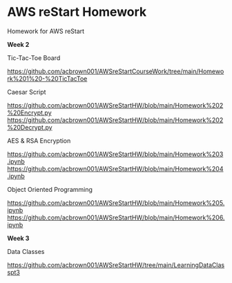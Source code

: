 # AWS reStart Homework
Homework for AWS reStart

**Week 2**

Tic-Tac-Toe Board

https://github.com/acbrown001/AWSreStartCourseWork/tree/main/Homework%201%20-%20TicTacToe

Caesar Script

https://github.com/acbrown001/AWSreStartHW/blob/main/Homework%202%20Encrypt.py
https://github.com/acbrown001/AWSreStartHW/blob/main/Homework%202%20Decrypt.py


AES & RSA Encryption

https://github.com/acbrown001/AWSreStartHW/blob/main/Homework%203.ipynb
https://github.com/acbrown001/AWSreStartHW/blob/main/Homework%204.ipynb


Object Oriented Programming

https://github.com/acbrown001/AWSreStartHW/blob/main/Homework%205.ipynb
https://github.com/acbrown001/AWSreStartHW/blob/main/Homework%206.ipynb

**Week 3**

Data Classes

https://github.com/acbrown001/AWSreStartHW/tree/main/LearningDataClasspt3






